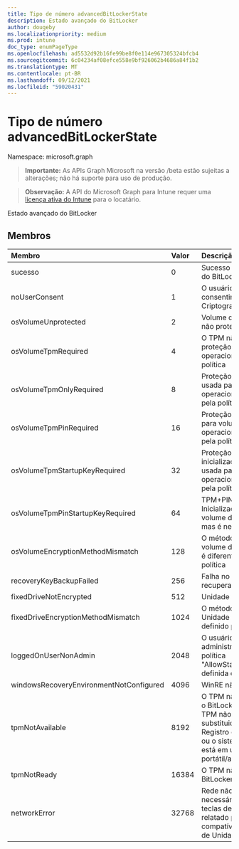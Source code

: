 ```yaml
---
title: Tipo de número advancedBitLockerState
description: Estado avançado do BitLocker
author: dougeby
ms.localizationpriority: medium
ms.prod: intune
doc_type: enumPageType
ms.openlocfilehash: ad5532d92b16fe99be8f0e114e967305324bfcb4
ms.sourcegitcommit: 6c04234af08efce558e9bf926062b4686a84f1b2
ms.translationtype: MT
ms.contentlocale: pt-BR
ms.lasthandoff: 09/12/2021
ms.locfileid: "59020431"
---
```

# <a name="advancedbitlockerstate-enum-type"></a>Tipo de número advancedBitLockerState

Namespace: microsoft.graph

> **Importante:** As APIs Graph Microsoft na versão /beta estão sujeitas a alterações; não há suporte para uso de produção.

> **Observação:** A API do Microsoft Graph para Intune requer uma [licença ativa do Intune](https://go.microsoft.com/fwlink/?linkid=839381) para o locatário.

Estado avançado do BitLocker

## <a name="members"></a>Membros
|Membro|Valor|Descrição|
|:---|:---|:---|
|sucesso|0|Sucesso avançado do estado do BitLocker|
|noUserConsent|1|O usuário nunca deu consentimento para Criptografia|
|osVolumeUnprotected|2|Volume do sistema operacional não protegido foi detectado|
|osVolumeTpmRequired|4 |O TPM não é usado para proteção do volume do sistema operacional, mas é exigido pela política|
|osVolumeTpmOnlyRequired|8 |Proteção somente TPM não usada para volume do sistema operacional, mas é necessária pela política|
|osVolumeTpmPinRequired|16 |Proteção TPM+PIN não usada para volume do sistema operacional, mas é necessária pela política|
|osVolumeTpmStartupKeyRequired|32|Proteção de chave de inicialização do TPM+não usada para volume do sistema operacional, mas é necessária pela política|
|osVolumeTpmPinStartupKeyRequired|64|TPM+PIN+Chave de Inicialização não usada para volume do sistema operacional, mas é necessária pela política|
|osVolumeEncryptionMethodMismatch|128|O método de criptografia do volume do sistema operacional é diferente do definido pela política|
|recoveryKeyBackupFailed|256|Falha no backup da chave de recuperação|
|fixedDriveNotEncrypted|512|Unidade Fixa não criptografada|
|fixedDriveEncryptionMethodMismatch|1024|O método de criptografia de Unidade Fixa é diferente do definido pela política|
|loggedOnUserNonAdmin|2048|O usuário conectado não é administrador. Isso requer a política "AllowStandardUserEncryption" definida como 1|
|windowsRecoveryEnvironmentNotConfigured|4096|WinRE não está configurado|
|tpmNotAvailable|8192|O TPM não está disponível para o BitLocker. Isso significa que o TPM não está presente, ou a substituição indisponível do Registro do TPM está definida ou o sistema operacional host está em unidade portátil/acessível a roma|
|tpmNotReady|16384|O TPM não está pronto para o BitLocker|
|networkError|32768|Rede não disponível. Isso é necessário para backup de teclas de recuperação. Isso é relatado para dispositivos compatíveis com Criptografia de Unidade|



